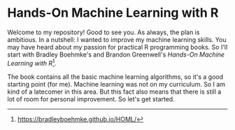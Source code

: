 # Hands-On Machine Learning with R 

Welcome to my repository! Good to see you. As always, the plan is ambitious. In
a nutshell: I wanted to improve my machine learning skills. You may have heard
about my passion for practical R programming books. So I'll start with Bradley
Boehmke's and Brandon Greenwell's *Hands-On Machine Learning with R*[^1]. 

The book contains all the basic machine learning algorithms, so it's a good
starting point (for me). Machine learning was not on my curriculum. So I am
kind of a latecomer in this area. But this fact also means that there is still
a lot of room for personal improvement. So let's get started.

[^1]: https://bradleyboehmke.github.io/HOML/

